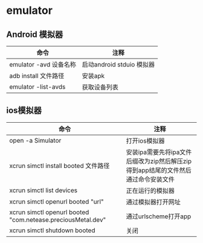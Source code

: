 

# emulator

## **Android 模拟器**

| 命令                    | 注释                      |
| ----------------------- | ------------------------- |
| emulator -avd  设备名称 | 启动android stduio 模拟器 |
| adb install 文件路径    | 安装apk                   |
| emulator -list-avds     | 获取设备列表              |



## **ios模拟器**

| 命令                                                        | 注释                                                         |
| ----------------------------------------------------------- | ------------------------------------------------------------ |
| open -a Simulator                                           | 打开ios模拟器                                                |
| xcrun simctl install booted 文件路径                        | 安装ipa需要先将ipa文件后缀改为zip然后解压zip得到app结尾的文件然后通过命令安装文件 |
| xcrun simctl list devices                                   | 正在运行的模拟器                                             |
| xcrun simctl openurl booted "url"                           | 通过模拟器打开网址                                           |
| xcrun simctl openurl booted "com.netease.preciousMetal.dev" | 通过urlscheme打开app                                         |
| xcrun simctl shutdown booted                                | 关闭                                                         |


